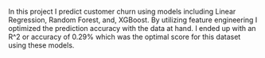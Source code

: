In this project I predict customer churn using models including Linear Regression, Random Forest, and, XGBoost. By utilizing feature engineering I optimized the prediction accuracy with the data at hand. I ended up with an R^2 or accuracy of 0.29% which was the optimal score for this dataset using these models.